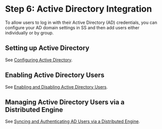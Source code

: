 [title]: # (6. Active Directory Integration)
[tags]: # (Active Directory,AD)
[priority]: # (1006)

# Step 6: Active Directory Integration

To allow users to log in with their Active Directory (AD) credentials, you can configure your AD domain settings in SS and then add users either individually or by group.

## Setting up Active Directory

See [Configuring Active Directory](../../active-directory/configuring-active-directory/index.md).

## Enabling Active Directory Users

See [Enabling and Disabling Active Directory Users](../../active-directory/enabling-and-disabling-active-directory-users/index.md).

## Managing Active Directory Users via a Distributed Engine

See [Syncing and Authenticating AD Users via a Distributed Engine](../../active-directory/syncing-and-authenticating-ad-users-via-a-distributed-engine/index.md).

